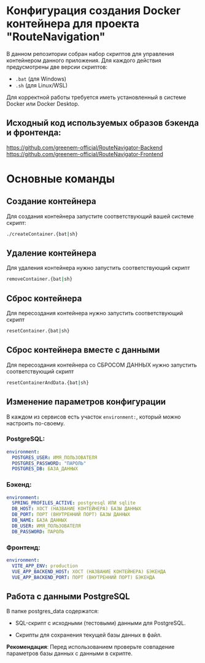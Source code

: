 # Конфигурация создания Docker контейнера для проекта "RouteNavigation"

В данном репозитории собран набор скриптов для управления контейнером данного приложения. Для каждого действия предусмотрены две версии скриптов:
- `.bat` (для Windows)
- `.sh` (для Linux/WSL)

Для корректной работы требуется иметь установленный в системе Docker или Docker Desktop.

## Исходный код используемых образов бэкенда и фронтенда:
https://github.com/greenem-official/RouteNavigator-Backend  
https://github.com/greenem-official/RouteNavigator-Frontend  

# Основные команды

## Создание контейнера
Для создания контейнера запустите соответствующий вашей системе скрипт:
```bash
./createContainer.{bat|sh}
```

## Удаление контейнера
Для удаления контейнера нужно запустить соответствующий скрипт
```bash
removeContainer.{bat|sh}
```

## Сброс контейнера
Для пересоздания контейнера нужно запустить соответствующий скрипт
```bash
resetContainer.{bat|sh}
```

## Сброс контейнера вместе с данными
Для пересоздания контейнера со СБРОСОМ ДАННЫХ нужно запустить соответствующий скрипт
```bash
resetContainerAndData.{bat|sh}
```

## Изменение параметров конфигурации
В каждом из сервисов есть участок `environment:`, который можно настроить по-своему.  

### PostgreSQL:
```yaml
environment:
  POSTGRES_USER: ИМЯ_ПОЛЬЗОВАТЕЛЯ
  POSTGRES_PASSWORD: "ПАРОЛЬ"
  POSTGRES_DB: БАЗА_ДАННЫХ
```

### Бэкенд:
```yaml
environment:
  SPRING_PROFILES_ACTIVE: postgresql ИЛИ sqlite
  DB_HOST: ХОСТ (НАЗВАНИЕ КОНТЕЙНЕРА) БАЗЫ ДАННЫХ
  DB_PORT: ПОРТ (ВНУТРЕННИЙ ПОРТ) БАЗЫ ДАННЫХ
  DB_NAME: БАЗА ДАННЫХ
  DB_USER: ИМЯ_ПОЛЬЗОВАТЕЛЯ
  DB_PASSWORD: ПАРОЛЬ
```

### Фронтенд:
```yaml
environment:
  VITE_APP_ENV: production
  VUE_APP_BACKEND_HOST: ХОСТ (НАЗВАНИЕ КОНТЕЙНЕРА) БЭКЕНДА
  VUE_APP_BACKEND_PORT: ПОРТ (ВНУТРЕННИЙ ПОРТ) БЭКЕНДА
```

## Работа с данными PostgreSQL

В папке postgres_data содержатся:

- SQL-скрипт с исходными (тестовыми) данными для PostgreSQL.

- Скрипты для сохранения текущей базы данных в файл.

**Рекомендация**: Перед использованием проверьте совпадение параметров базы данных с данными в скрипте.

